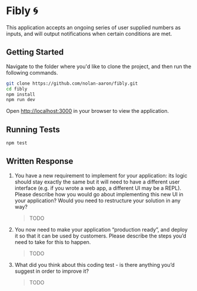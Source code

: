 # Fibly 🌀

This application accepts an ongoing series of user supplied numbers as inputs, and will output notifications when certain conditions are met.

## Getting Started

Navigate to the folder where you'd like to clone the project, and then run the following commands.

```bash
git clone https://github.com/nolan-aaron/fibly.git
cd fibly
npm install
npm run dev
```

Open [http://localhost:3000](http://localhost:3000) in your browser to view the application.

## Running Tests

```bash
npm test
```

## Written Response

1. You have a new requirement to implement for your application: its logic should stay exactly the same but it will need to have a different user interface (e.g. if you wrote a web app, a different UI may be a REPL). Please describe how you would go about implementing this new UI in your application? Would you need to restructure your solution in any way?
    > TODO

1. You now need to make your application “production ready”, and deploy it so that it can be used by customers. Please describe the steps you’d need to take for this to happen.
    > TODO

2. What did you think about this coding test - is there anything you’d suggest in order to improve it?
    > TODO
